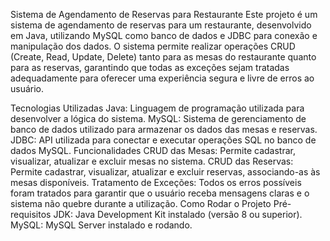 Sistema de Agendamento de Reservas para Restaurante
Este projeto é um sistema de agendamento de reservas para um restaurante, desenvolvido em Java, utilizando MySQL como banco de dados e JDBC para conexão e manipulação dos dados. O sistema permite realizar operações CRUD (Create, Read, Update, Delete) tanto para as mesas do restaurante quanto para as reservas, garantindo que todas as exceções sejam tratadas adequadamente para oferecer uma experiência segura e livre de erros ao usuário.

Tecnologias Utilizadas
Java: Linguagem de programação utilizada para desenvolver a lógica do sistema.
MySQL: Sistema de gerenciamento de banco de dados utilizado para armazenar os dados das mesas e reservas.
JDBC: API utilizada para conectar e executar operações SQL no banco de dados MySQL.
Funcionalidades
CRUD das Mesas: Permite cadastrar, visualizar, atualizar e excluir mesas no sistema.
CRUD das Reservas: Permite cadastrar, visualizar, atualizar e excluir reservas, associando-as às mesas disponíveis.
Tratamento de Exceções: Todos os erros possíveis foram tratados para garantir que o usuário receba mensagens claras e o sistema não quebre durante a utilização.
Como Rodar o Projeto
Pré-requisitos
JDK: Java Development Kit instalado (versão 8 ou superior).
MySQL: MySQL Server instalado e rodando.

